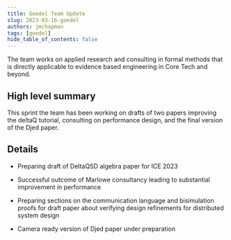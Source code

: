 ```yaml
---
title: Goedel Team Update
slug: 2023-03-16-goedel
authors: jmchapman
tags: [goedel]
hide_table_of_contents: false
---
```


The team works on applied research and consulting in formal methods
that is directly applicable to evidence based engineering in Core Tech
and beyond.

## High level summary

This sprint the team has been working on drafts of two papers
improving the deltaQ tutorial, consulting on performance design, and
the final version of the Djed paper.

## Details

* Preparing draft of DeltaQSD algebra paper for ICE 2023

* Successful outcome of Marlowe consultancy leading to substantial
  improvement in performance

* Preparing sections on the communication language and bisimulation
  proofs for draft paper about verifying design refinements for
  distributed system design

* Camera ready version of Djed paper under preparation
